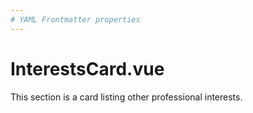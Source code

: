 ```yaml
---
# YAML Frontmatter properties
---
```


# InterestsCard.vue

This section is a card listing other professional interests.
